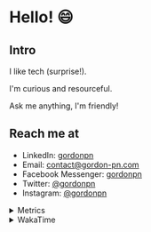 # Hello! 😄

## Intro

I like tech (surprise!).

I'm curious and resourceful.

Ask me anything, I'm friendly!

## Reach me at

- LinkedIn: [gordonpn](https://www.linkedin.com/in/gordonpn/)
- Email: [contact@gordon-pn.com](mailto:contact@gordon-pn.com)
- Facebook Messenger: [gordonpn](https://www.messenger.com/t/Gordonpn)
- Twitter: [@gordonpn](https://twitter.com/Gordonpn)
- Instagram: [@gordonpn](https://www.instagram.com/gordonpn/)

<details>
  <summary>Metrics</summary>

  <img align="center" src="https://github.com/gordonpn/gordonpn/blob/master/github-metrics.svg" alt="GitHub Metrics">

</details>

<details>
  <summary>WakaTime</summary>

  <!--START_SECTION:waka-->
**I'm an Early 🐤** 

```text
🌞 Morning                2628 commits        ████░░░░░░░░░░░░░░░░░░░░░   17.93 % 
🌆 Daytime                5757 commits        ██████████░░░░░░░░░░░░░░░   39.28 % 
🌃 Evening                6091 commits        ██████████░░░░░░░░░░░░░░░   41.56 % 
🌙 Night                  180 commits         ░░░░░░░░░░░░░░░░░░░░░░░░░   01.23 % 
```
📅 **I'm Most Productive on Sunday** 

```text
Monday                   2151 commits        ████░░░░░░░░░░░░░░░░░░░░░   14.68 % 
Tuesday                  2087 commits        ████░░░░░░░░░░░░░░░░░░░░░   14.24 % 
Wednesday                2245 commits        ████░░░░░░░░░░░░░░░░░░░░░   15.32 % 
Thursday                 2200 commits        ████░░░░░░░░░░░░░░░░░░░░░   15.01 % 
Friday                   1419 commits        ██░░░░░░░░░░░░░░░░░░░░░░░   09.68 % 
Saturday                 1903 commits        ███░░░░░░░░░░░░░░░░░░░░░░   12.98 % 
Sunday                   2651 commits        █████░░░░░░░░░░░░░░░░░░░░   18.09 % 
```


📊 **This Week I Spent My Time On** 

```text
💬 Programming Languages: 
TypeScript               11 hrs 29 mins      █████████░░░░░░░░░░░░░░░░   37.01 % 
Java                     10 hrs 28 mins      ████████░░░░░░░░░░░░░░░░░   33.70 % 
Brazil Dependency Config 4 hrs               ███░░░░░░░░░░░░░░░░░░░░░░   12.90 % 
ERB                      1 hr 21 mins        █░░░░░░░░░░░░░░░░░░░░░░░░   04.36 % 
XML                      44 mins             █░░░░░░░░░░░░░░░░░░░░░░░░   02.37 % 

🔥 Editors: 
IntelliJ                 30 hrs 31 mins      █████████████████████████   98.27 % 
VS Code                  32 mins             ░░░░░░░░░░░░░░░░░░░░░░░░░   01.73 % 
```


 Last Updated on 23/03/2023 10:26:04 UTC
<!--END_SECTION:waka-->
</details>
